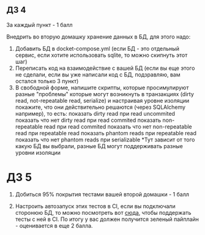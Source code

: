 ## ДЗ 4

За каждый пункт - 1 балл

Внедрить во вторую домашку хранение данных в БД, для этого надо:
1) Добавить БД в docket-compose.yml (если БД - это отдельный сервис, если хотите использовать sqlite, то можно скипнуть этот шаг)
2) Переписать код на взаимодействие с вашей БД (если вы еще этого не сделали, если вы уже написали код с БД, подзравляю, вам остался только 3 пункт)
3) В свободной форме, напишите скрипты, которые просимулируют разные "проблемы" которые могут возникнуть в транзакциях (dirty read, not-repeatable read, serialize) и настраивая уровне изоляции покажите, что они действительно решаются (через SQLAlchemy например), то есть:
показать dirty read при read uncommited
показать что нет dirty read при read commited
показать non-repeatable read при read commited
показать что нет non-repeatable read при repeatable read
показать  phantom reads при repeatable read
показать что нет phantom reads при serializable
*Тут зависит от того какую БД вы выбрали, разные БД могут поддерживать разные уровни изоляции

# ДЗ 5

1) Добиться 95% покрытия тестами вашей второй домашки - 1 балл

2) Настроить автозапуск этих тестов в CI, если вы подключали сторонюю БД, то можно посмотреть вот [сюда](https://dev.to/kashifsoofi/integration-test-postgres-using-github-actions-3lln), чтобы поддержать тесты с ней в CI. По итогу у вас должен получится зеленый пайплайн - оценивается в еще 2 балла.
